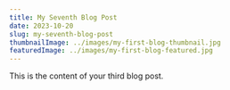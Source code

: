 ```yaml
---
title: My Seventh Blog Post
date: 2023-10-20
slug: my-seventh-blog-post
thumbnailImage: ../images/my-first-blog-thumbnail.jpg
featuredImage: ../images/my-first-blog-featured.jpg
---
```


This is the content of your third blog post.